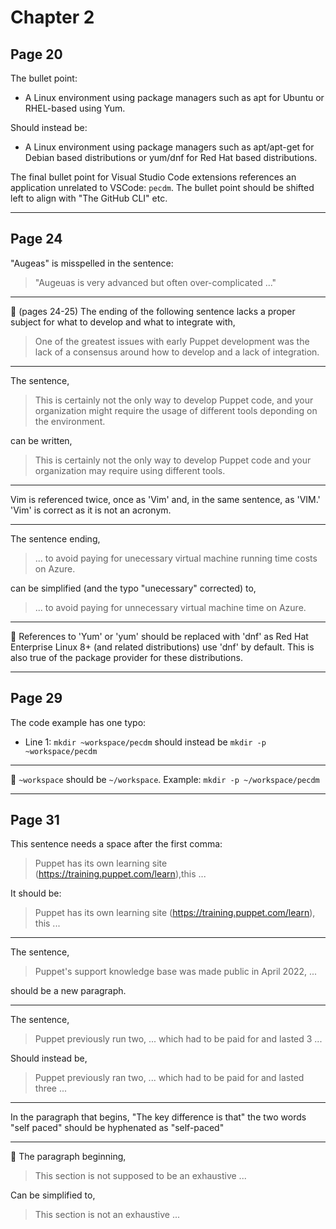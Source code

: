 # Chapter 2

## Page 20

The bullet point:

* A Linux environment using package managers such as apt for Ubuntu or RHEL-based using Yum.

Should instead be:

* A Linux environment using package managers such as apt/apt-get for Debian based distributions or yum/dnf for Red Hat based distributions.

The final bullet point for Visual Studio Code extensions references an application unrelated to VSCode: `pecdm`. The bullet point should be shifted left to align with "The GitHub CLI" etc.

---

## Page 24

"Augeas" is misspelled in the sentence:

> "Augeuas is very advanced but often over-complicated ..."

---

:notebook: (pages 24-25) The ending of the following sentence lacks a proper subject for what to develop and what to integrate with,

> One of the greatest issues with early Puppet development was the lack of a consensus around how to develop and a lack of integration.

---

The sentence,

> This is certainly not the only way to develop Puppet code, and your organization might require the usage of different tools deponding on the environment.

can be written,

> This is certainly not the only way to develop Puppet code and your organization may require using different tools.

---

Vim is referenced twice, once as 'Vim' and, in the same sentence, as 'VIM.' 'Vim' is correct as it is not an acronym.

---

The sentence ending,

> ... to avoid paying for unecessary virtual machine running time costs on Azure.

can be simplified (and the typo "unecessary" corrected) to,

> ... to avoid paying for unnecessary virtual machine time on Azure.

---

:notebook: References to 'Yum' or 'yum' should be replaced with 'dnf' as Red Hat Enterprise Linux 8+ (and related distributions) use 'dnf' by default. This is also true of the package provider for these distributions.

---

## Page 29

The code example has one typo:

* Line 1: `mkdir ~workspace/pecdm` should instead be `mkdir -p ~workspace/pecdm`

---

:notebook: `~workspace` should be `~/workspace`. Example: `mkdir -p ~/workspace/pecdm`

---

## Page 31

This sentence needs a space after the first comma:

> Puppet has its own learning site (<https://training.puppet.com/learn>),this ...

It should be:

> Puppet has its own learning site (<https://training.puppet.com/learn>), this ...

---

The sentence,

> Puppet's support knowledge base was made public in April 2022, ...

should be a new paragraph.

---

The sentence,

> Puppet previously run two, ... which had to be paid for and lasted 3 ...

Should instead be,

> Puppet previously ran two, ... which had to be paid for and lasted three ...

---

In the paragraph that begins, "The key difference is that" the two words "self paced" should be hyphenated as "self-paced"

---

:notebook: The paragraph beginning,

> This section is not supposed to be an exhaustive ...

Can be simplified to,

> This section is not an exhaustive ...
